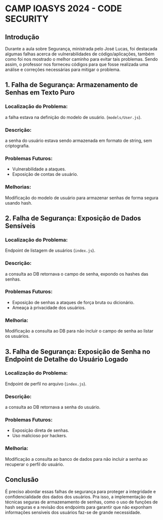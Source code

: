 # CAMP IOASYS 2024 - CODE SECURITY

## Introdução
Durante a aula sobre Segurança, ministrada pelo José Lucas, foi destacada algumas falhas acerca de vulnerabilidades de código/aplicações, também como foi nos mostrado o melhor caminho para evitar tais problemas. Sendo assim, o professor nos forneceu códigos para que fosse realizada uma análise e correções necessárias para mitigar o problema.

## 1. Falha de Segurança: Armazenamento de Senhas em Texto Puro
### Localização do Problema:
a falha estava na definição do modelo de usuário. (`models/User.js`).

### Descrição:
a senha do usuário estava sendo armazenada em formato de string, sem criptografia.

### Problemas Futuros:
- Vulnerabilidade a ataques.
- Exposição de contas de usuário.

### Melhorias:
Modificação do modelo de usuário para armazenar senhas de forma segura usando hash.

## 2. Falha de Segurança: Exposição de Dados Sensíveis
### Localização do Problema:
Endpoint de listagem de usuários (`index.js`).

### Descrição:
a consulta ao DB retornava o campo de senha, expondo os hashes das senhas.

### Problemas Futuros:
- Exposição de senhas a ataques de força bruta ou dicionário.
- Ameaça à privacidade dos usuários.

### Melhoria:
Modificação a consulta ao DB para não incluir o campo de senha ao listar os usuários.

## 3. Falha de Segurança: Exposição de Senha no Endpoint de Detalhe do Usuário Logado
### Localização do Problema:
Endpoint de perfil no arquivo (`index.js`).

### Descrição:
a consulta ao DB retornava a senha do usuário.

### Problemas Futuros:
- Exposição direta de senhas.
- Uso malicioso por hackers.

### Melhoria:
Modificação a consulta ao banco de dados para não incluir a senha ao recuperar o perfil do usuário.

## Conclusão
É preciso abordar essas falhas de segurança para proteger a integridade e confidencialidade dos dados dos usuários. Pra isso, a implementação de técnicas seguras de armazenamento de senhas, como o uso de funções de hash seguras e a revisão dos endpoints para garantir que não exponham informações sensíveis dos usuários faz-se de grande necessidade.
